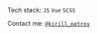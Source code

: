 Tech stack:
<code>JS</code>
<code>Vue</code>
<code>SCSS</code>

Contact me: <code>[@kirill_petrov](https://t.me/kirill_petrov)</code>
